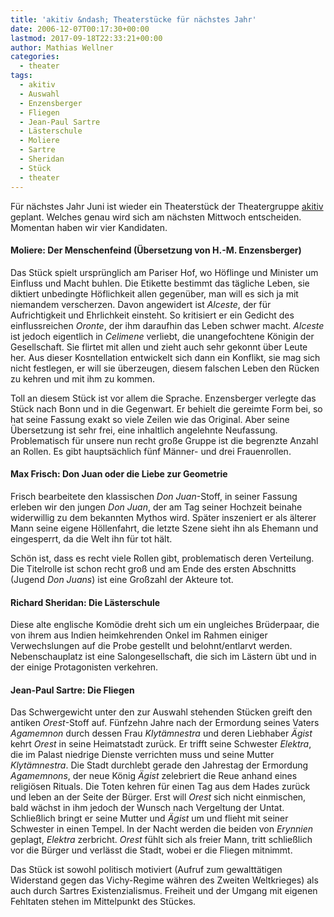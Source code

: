 ```yaml
---
title: 'akitiv &ndash; Theaterstücke für nächstes Jahr'
date: 2006-12-07T00:17:30+00:00
lastmod: 2017-09-18T22:33:21+00:00
author: Mathias Wellner
categories:
  - theater
tags:
  - akitiv
  - Auswahl
  - Enzensberger
  - Fliegen
  - Jean-Paul Sartre
  - Lästerschule
  - Moliere
  - Sartre
  - Sheridan
  - Stück
  - theater
---
```

Für nächstes Jahr Juni ist wieder ein Theaterstück der Theatergruppe [akitiv](http://www.aki.ethz.ch/akitiv/) geplant. Welches genau wird sich am nächsten Mittwoch entscheiden. Momentan haben wir vier Kandidaten.

#### Moliere: Der Menschenfeind (Übersetzung von H.-M. Enzensberger)

Das Stück spielt ursprünglich am Pariser Hof, wo Höflinge und Minister um Einfluss und Macht buhlen. Die Etikette bestimmt das tägliche Leben, sie diktiert unbedingte Höflichkeit allen gegenüber, man will es sich ja mit niemandem verscherzen. Davon angewidert ist _Alceste_, der für Aufrichtigkeit und Ehrlichkeit einsteht. So kritisiert er ein Gedicht des einflussreichen _Oronte_, der ihm daraufhin das Leben schwer macht. _Alceste_ ist jedoch eigentlich in _Celimene_ verliebt, die unangefochtene Königin der Gesellschaft. Sie flirtet mit allen und zieht auch sehr gekonnt über Leute her. Aus dieser Kosntellation entwickelt sich dann ein Konflikt, sie mag sich nicht festlegen, er will sie überzeugen, diesem falschen Leben den Rücken zu kehren und mit ihm zu kommen.

Toll an diesem Stück ist vor allem die Sprache. Enzensberger verlegte das Stück nach Bonn und in die Gegenwart. Er behielt die gereimte Form bei, so hat seine Fassung exakt so viele Zeilen wie das Original. Aber seine Übersetzung ist sehr frei, eine inhaltlich angelehnte Neufassung. Problematisch für unsere nun recht große Gruppe ist die begrenzte Anzahl an Rollen. Es gibt hauptsächlich fünf Männer- und drei Frauenrollen.

#### Max Frisch: Don Juan oder die Liebe zur Geometrie

Frisch bearbeitete den klassischen _Don Juan_-Stoff, in seiner Fassung erleben wir den jungen _Don Juan_, der am Tag seiner Hochzeit beinahe widerwillig zu dem bekannten Mythos wird. Später inszeniert er als älterer Mann seine eigene Höllenfahrt, die letzte Szene sieht ihn als Ehemann und eingesperrt, da die Welt ihn für tot hält.

Schön ist, dass es recht viele Rollen gibt, problematisch deren Verteilung. Die Titelrolle ist schon recht groß und am Ende des ersten Abschnitts (Jugend _Don Juans_) ist eine Großzahl der Akteure tot.

#### Richard Sheridan: Die Lästerschule

Diese alte englische Komödie dreht sich um ein ungleiches Brüderpaar, die von ihrem aus Indien heimkehrenden Onkel im Rahmen einiger Verwechslungen auf die Probe gestellt und belohnt/entlarvt werden. Nebenschauplatz ist eine Salongesellschaft, die sich im Lästern übt und in der einige Protagonisten verkehren.

#### Jean-Paul Sartre: Die Fliegen

Das Schwergewicht unter den zur Auswahl stehenden Stücken greift den antiken _Orest_-Stoff auf. Fünfzehn Jahre nach der Ermordung seines Vaters _Agamemnon_ durch dessen Frau _Klytämnestra_ und deren Liebhaber _Ägist_ kehrt _Orest_ in seine Heimatstadt zurück. Er trifft seine Schwester _Elektra_, die im Palast niedrige Dienste verrichten muss und seine Mutter _Klytämnestra_. Die Stadt durchlebt gerade den Jahrestag der Ermordung _Agamemnons_, der neue König _Ägist_ zelebriert die Reue anhand eines religiösen Rituals. Die Toten kehren für einen Tag aus dem Hades zurück und leben an der Seite der Bürger. Erst will _Orest_ sich nicht einmischen, bald wächst in ihm jedoch der Wunsch nach Vergeltung der Untat. Schließlich bringt er seine Mutter und _Ägist_ um und flieht mit seiner Schwester in einen Tempel. In der Nacht werden die beiden von _Erynnien_ geplagt, _Elektra_ zerbricht. _Orest_ fühlt sich als freier Mann, tritt schließlich vor die Bürger und verlässt die Stadt, wobei er die Fliegen mitnimmt.

Das Stück ist sowohl politisch motiviert (Aufruf zum gewalttätigen Widerstand gegen das Vichy-Regime währen des Zweiten Weltkrieges) als auch durch Sartres Existenzialismus. Freiheit und der Umgang mit eigenen Fehltaten stehen im Mittelpunkt des Stückes.